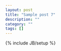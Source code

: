 ```yaml
---
layout: post
title: "Sample post 7"
description: ""
category: ""
tags: []
---
```

{% include JB/setup %}
